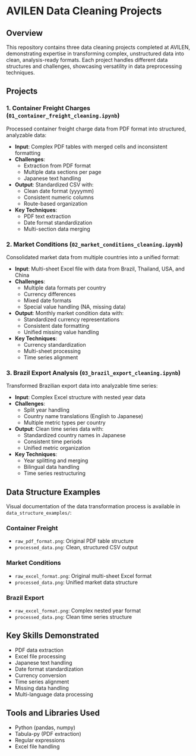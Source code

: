 # AVILEN Data Cleaning Projects

## Overview
This repository contains three data cleaning projects completed at AVILEN, demonstrating expertise in transforming complex, unstructured data into clean, analysis-ready formats. Each project handles different data structures and challenges, showcasing versatility in data preprocessing techniques.

## Projects

### 1. Container Freight Charges (`01_container_freight_cleaning.ipynb`)
Processed container freight charge data from PDF format into structured, analyzable data:
- **Input**: Complex PDF tables with merged cells and inconsistent formatting
- **Challenges**: 
  - Extraction from PDF format
  - Multiple data sections per page
  - Japanese text handling
- **Output**: Standardized CSV with:
  - Clean date format (yyyymm)
  - Consistent numeric columns
  - Route-based organization
- **Key Techniques**:
  - PDF text extraction
  - Date format standardization
  - Multi-section data merging

### 2. Market Conditions (`02_market_conditions_cleaning.ipynb`)
Consolidated market data from multiple countries into a unified format:
- **Input**: Multi-sheet Excel file with data from Brazil, Thailand, USA, and China
- **Challenges**:
  - Multiple data formats per country
  - Currency differences
  - Mixed date formats
  - Special value handling (NA, missing data)
- **Output**: Monthly market condition data with:
  - Standardized currency representations
  - Consistent date formatting
  - Unified missing value handling
- **Key Techniques**:
  - Currency standardization
  - Multi-sheet processing
  - Time series alignment

### 3. Brazil Export Analysis (`03_brazil_export_cleaning.ipynb`)
Transformed Brazilian export data into analyzable time series:
- **Input**: Complex Excel structure with nested year data
- **Challenges**:
  - Split year handling
  - Country name translations (English to Japanese)
  - Multiple metric types per country
- **Output**: Clean time series data with:
  - Standardized country names in Japanese
  - Consistent time periods
  - Unified metric organization
- **Key Techniques**:
  - Year splitting and merging
  - Bilingual data handling
  - Time series restructuring

## Data Structure Examples
Visual documentation of the data transformation process is available in `data_structure_examples/`:

### Container Freight 
- `raw_pdf_format.png`: Original PDF table structure
- `processed_data.png`: Clean, structured CSV output

### Market Conditions
- `raw_excel_format.png`: Original multi-sheet Excel format
- `processed_data.png`: Unified market data structure

### Brazil Export
- `raw_excel_format.png`: Complex nested year format
- `processed_data.png`: Clean time series structure

## Key Skills Demonstrated
- PDF data extraction
- Excel file processing
- Japanese text handling
- Date format standardization
- Currency conversion
- Time series alignment
- Missing data handling
- Multi-language data processing

## Tools and Libraries Used
- Python (pandas, numpy)
- Tabula-py (PDF extraction)
- Regular expressions
- Excel file handling
